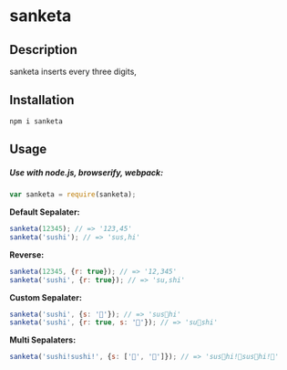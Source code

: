# sanketa

## Description

sanketa inserts every three digits,

## Installation

```
npm i sanketa
```

## Usage

##### Use with node.js, browserify, webpack:

```js
var sanketa = require(sanketa);
```

**Default Sepalater:**

```js
sanketa(12345); // => '123,45'
sanketa('sushi'); // => 'sus,hi'
```

**Reverse:**

```js
sanketa(12345, {r: true}); // => '12,345'
sanketa('sushi', {r: true}); // => 'su,shi'
```

**Custom Sepalater:**
```js
sanketa('sushi', {s: '🍣'}); // => 'sus🍣hi'
sanketa('sushi', {r: true, s: '🍣'}); // => 'su🍣shi'
```

**Multi Sepalaters:**
```js
sanketa('sushi!sushi!', {s: ['🍣', '🍵']}); // => 'sus🍣hi!🍵sus🍣hi!🍵'
```
